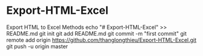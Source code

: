 # Export-HTML-Excel
Export HTML to Excel Methods
echo "# Export-HTML-Excel" >> README.md
git init
git add README.md
git commit -m "first commit"
git remote add origin https://github.com/thanglongthieu/Export-HTML-Excel.git
git push -u origin master
